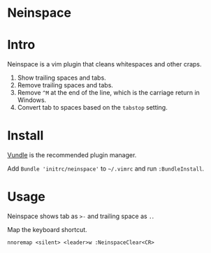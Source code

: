 Neinspace
=========

# Intro
Neinspace is a vim plugin that cleans whitespaces and other craps.

1. Show trailing spaces and tabs.
2. Remove trailing spaces and tabs.
3. Remove `^M` at the end of the line, which is the carriage return in Windows.
4. Convert tab to spaces based on the `tabstop` setting.

# Install
[Vundle](https://github.com/gmarik/vundle) is the recommended plugin manager.

Add `Bundle 'initrc/neinspace'` to `~/.vimrc` and run `:BundleInstall`.

# Usage
Neinspace shows tab as `>-` and trailing space as `.`.

Map the keyboard shortcut.

```
nnoremap <silent> <leader>w :NeinspaceClear<CR>
```
